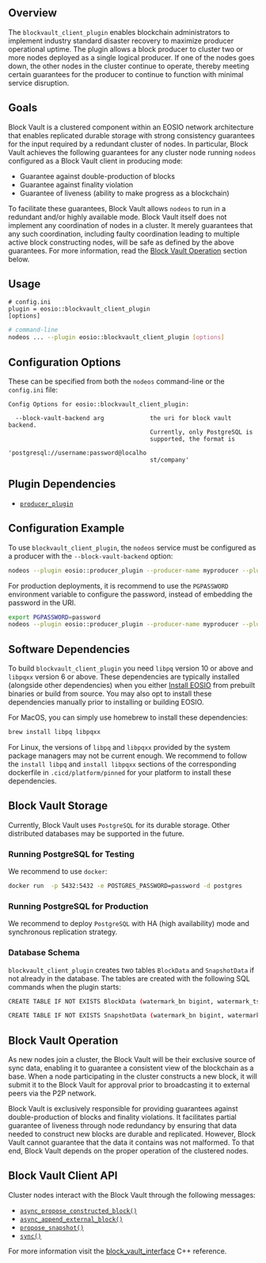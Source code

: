 
## Overview

The `blockvault_client_plugin` enables blockchain administrators to implement industry standard disaster recovery to maximize producer operational uptime. The plugin allows a block producer to cluster two or more nodes deployed as a single logical producer. If one of the nodes goes down, the other nodes in the cluster continue to operate, thereby meeting certain guarantees for the producer to continue to function with minimal service disruption.

## Goals

Block Vault is a clustered component within an EOSIO network architecture that enables replicated durable storage with strong consistency guarantees for the input required by a redundant cluster of nodes. In particular, Block Vault achieves the following guarantees for any cluster node running `nodeos` configured as a Block Vault client in producing mode:

* Guarantee against double-production of blocks
* Guarantee against finality violation
* Guarantee of liveness (ability to make progress as a blockchain)

To facilitate these guarantees, Block Vault allows `nodeos` to run in a redundant and/or highly available mode. Block Vault itself does not implement any coordination of nodes in a cluster. It merely guarantees that any such coordination, including faulty coordination leading to multiple active block constructing nodes, will be safe as defined by the above guarantees. For more information, read the [Block Vault Operation](#block-vault-operation) section below.

## Usage

```console
# config.ini
plugin = eosio::blockvault_client_plugin
[options]
```
```sh
# command-line
nodeos ... --plugin eosio::blockvault_client_plugin [options]
```

## Configuration Options

These can be specified from both the `nodeos` command-line or the `config.ini` file:

```console
Config Options for eosio::blockvault_client_plugin:

  --block-vault-backend arg             the uri for block vault backend. 
                                        Currently, only PostgreSQL is 
                                        supported, the format is 
                                        'postgresql://username:password@localho
                                        st/company'
```

## Plugin Dependencies

* [`producer_plugin`](../producer_plugin/index.md)

## Configuration Example

To use `blockvault_client_plugin`, the `nodeos` service must be configured as a producer with the `--block-vault-backend` option:

```sh
nodeos --plugin eosio::producer_plugin --producer-name myproducer --plugin eosio::blockvault_client_plugin --block-vault-backend postgresql://user:password@mycompany.com
```

For production deployments, it is recommend to use the `PGPASSWORD` environment variable to configure the password, instead of embedding the password in the URI.

```sh
export PGPASSWORD=password
nodeos --plugin eosio::producer_plugin --producer-name myproducer --plugin eosio::blockvault_client_plugin --block-vault-backend postgresql://user@mycompany.com
```

## Software Dependencies

To build `blockvault_client_plugin` you need `libpq` version 10 or above and `libpqxx` version 6 or above. These dependencies are typically installed (alongside other dependencies) when you either [Install EOSIO](../../../00_install/index.md) from prebuilt binaries or build from source. You may also opt to install these dependencies manually prior to installing or building EOSIO.

For MacOS, you can simply use homebrew to install these dependencies:

```sh
brew install libpq libpqxx
```

For Linux, the versions of `libpq` and `libpqxx` provided by the system package managers may not be current enough. We recommend to follow the `install libpq` and `install libpqxx` sections of the corresponding dockerfile in `.cicd/platform/pinned` for your platform to install these dependencies.

## Block Vault Storage

Currently, Block Vault uses `PostgreSQL` for its durable storage. Other distributed databases may be supported in the future.

### Running PostgreSQL for Testing

We recommend to use `docker`:

```sh
docker run  -p 5432:5432 -e POSTGRES_PASSWORD=password -d postgres
```

### Running PostgreSQL for Production 

We recommend to deploy `PostgreSQL` with HA (high availability) mode and synchronous replication strategy.

### Database Schema

`blockvault_client_plugin` creates two tables `BlockData` and `SnapshotData` if not already in the database. The tables are created with the following SQL commands when the plugin starts:

```sh
CREATE TABLE IF NOT EXISTS BlockData (watermark_bn bigint, watermark_ts bigint, lib bigint, block_num bigint, block_id bytea UNIQUE, previous_block_id bytea, block oid, block_size bigint);

CREATE TABLE IF NOT EXISTS SnapshotData (watermark_bn bigint, watermark_ts bigint, snapshot oid);
```

## Block Vault Operation

As new nodes join a cluster, the Block Vault will be their exclusive source of sync data, enabling it to guarantee a consistent view of the blockchain as a base. When a node participating in the cluster constructs a new block, it will submit it to the Block Vault for approval prior to broadcasting it to external peers via the P2P network.

Block Vault is exclusively responsible for providing guarantees against double-production of blocks and finality violations. It facilitates partial guarantee of liveness through node redundancy by ensuring that data needed to construct new blocks are durable and replicated. However, Block Vault cannot guarantee that the data it contains was not malformed. To that end, Block Vault depends on the proper operation of the clustered nodes.

## Block Vault Client API

Cluster nodes interact with the Block Vault through the following messages:

* [`async_propose_constructed_block()`](/classeosio_1_1blockvault_1_1block__vault__interface#function-async_propose_constructed_block)
* [`async_append_external_block()`](/classeosio_1_1blockvault_1_1block__vault__interface#function-async_append_external_block)
* [`propose_snapshot()`](/classeosio_1_1blockvault_1_1block__vault__interface#function-propose_snapshot)
* [`sync()`](/classeosio_1_1blockvault_1_1block__vault__interface#function-sync)

For more information visit the [block_vault_interface](/classeosio_1_1blockvault_1_1block__vault__interface) C++ reference.
